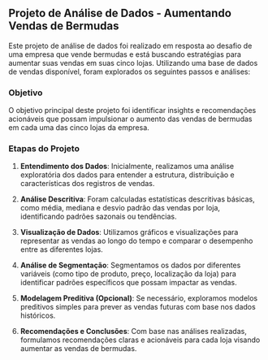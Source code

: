 ## Projeto de Análise de Dados - Aumentando Vendas de Bermudas

Este projeto de análise de dados foi realizado em resposta ao desafio de uma empresa que vende bermudas e está buscando estratégias para aumentar suas vendas em suas cinco lojas. Utilizando uma base de dados de vendas disponível, foram explorados os seguintes passos e análises:

### Objetivo
O objetivo principal deste projeto foi identificar insights e recomendações acionáveis que possam impulsionar o aumento das vendas de bermudas em cada uma das cinco lojas da empresa.

### Etapas do Projeto
1. **Entendimento dos Dados**: Inicialmente, realizamos uma análise exploratória dos dados para entender a estrutura, distribuição e características dos registros de vendas.
   
2. **Análise Descritiva**: Foram calculadas estatísticas descritivas básicas, como média, mediana e desvio padrão das vendas por loja, identificando padrões sazonais ou tendências.

3. **Visualização de Dados**: Utilizamos gráficos e visualizações para representar as vendas ao longo do tempo e comparar o desempenho entre as diferentes lojas.

4. **Análise de Segmentação**: Segmentamos os dados por diferentes variáveis (como tipo de produto, preço, localização da loja) para identificar padrões específicos que possam impactar as vendas.

5. **Modelagem Preditiva (Opcional)**: Se necessário, exploramos modelos preditivos simples para prever as vendas futuras com base nos dados históricos.

6. **Recomendações e Conclusões**: Com base nas análises realizadas, formulamos recomendações claras e acionáveis para cada loja visando aumentar as vendas de bermudas.
